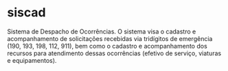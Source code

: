 # siscad
Sistema de Despacho de Ocorrências. O sistema visa o cadastro e acompanhamento de solicitações recebidas via tridígitos de emergência (190, 193, 198, 112, 911), bem como o cadastro e acompanhamento dos recursos para atendimento dessas ocorrências (efetivo de serviço, viaturas e equipamentos).

